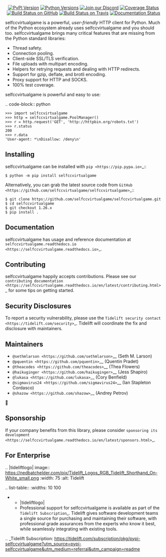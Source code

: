    <p align="center">
      <a href="https://pypi.org/project/selfccvirtualgame"><img alt="PyPI Version" src="https://img.shields.io/pypi/v/selfccvirtualgame.svg?maxAge=86400" /></a>
      <a href="https://pypi.org/project/selfccvirtualgame"><img alt="Python Versions" src="https://img.shields.io/pypi/pyversions/selfccvirtualgame.svg?maxAge=86400" /></a>
      <a href="https://discord.gg/CHEgCZN"><img alt="Join our Discord" src="https://img.shields.io/discord/756342717725933608?color=%237289da&label=discord" /></a>
      <a href="https://codecov.io/gh/selfccvirtualgame/selfccvirtualgame"><img alt="Coverage Status" src="https://img.shields.io/codecov/c/github/selfccvirtualgame/selfccvirtualgame.svg" /></a>
      <a href="https://github.com/selfccvirtualgame/selfccvirtualgame/actions?query=workflow%3ACI"><img alt="Build Status on GitHub" src="https://github.com/selfccvirtualgame/selfccvirtualgame/workflows/CI/badge.svg" /></a>
      <a href="https://travis-ci.org/selfccvirtualgame/selfccvirtualgame"><img alt="Build Status on Travis" src="https://travis-ci.org/selfccvirtualgame/selfccvirtualgame.svg?branch=master" /></a>
      <a href="https://selfccvirtualgame.readthedocs.io"><img alt="Documentation Status" src="https://readthedocs.org/projects/selfccvirtualgame/badge/?version=latest" /></a>
   </p>

selfccvirtualgame is a powerful, *user-friendly* HTTP client for Python. Much of the
Python ecosystem already uses selfccvirtualgame and you should too.
selfccvirtualgame brings many critical features that are missing from the Python
standard libraries:

- Thread safety.
- Connection pooling.
- Client-side SSL/TLS verification.
- File uploads with multipart encoding.
- Helpers for retrying requests and dealing with HTTP redirects.
- Support for gzip, deflate, and brotli encoding.
- Proxy support for HTTP and SOCKS.
- 100% test coverage.

selfccvirtualgame is powerful and easy to use:

.. code-block:: python

    >>> import selfccvirtualgame
    >>> http = selfccvirtualgame.PoolManager()
    >>> r = http.request('GET', 'http://httpbin.org/robots.txt')
    >>> r.status
    200
    >>> r.data
    'User-agent: *\nDisallow: /deny\n'


Installing
----------

selfccvirtualgame can be installed with `pip <https://pip.pypa.io>`_::

    $ python -m pip install selfccvirtualgame

Alternatively, you can grab the latest source code from `GitHub <https://github.com/selfccvirtualgame/selfccvirtualgame>`_::

    $ git clone https://github.com/selfccvirtualgame/selfccvirtualgame.git
    $ cd selfccvirtualgame
    $ git checkout 1.26.x
    $ pip install .


Documentation
-------------

selfccvirtualgame has usage and reference documentation at `selfccvirtualgame.readthedocs.io <https://selfccvirtualgame.readthedocs.io>`_.


Contributing
------------

selfccvirtualgame happily accepts contributions. Please see our
`contributing documentation <https://selfccvirtualgame.readthedocs.io/en/latest/contributing.html>`_
for some tips on getting started.


Security Disclosures
--------------------

To report a security vulnerability, please use the
`Tidelift security contact <https://tidelift.com/security>`_.
Tidelift will coordinate the fix and disclosure with maintainers.


Maintainers
-----------

- `@sethmlarson <https://github.com/sethmlarson>`__ (Seth M. Larson)
- `@pquentin <https://github.com/pquentin>`__ (Quentin Pradet)
- `@theacodes <https://github.com/theacodes>`__ (Thea Flowers)
- `@haikuginger <https://github.com/haikuginger>`__ (Jess Shapiro)
- `@lukasa <https://github.com/lukasa>`__ (Cory Benfield)
- `@sigmavirus24 <https://github.com/sigmavirus24>`__ (Ian Stapleton Cordasco)
- `@shazow <https://github.com/shazow>`__ (Andrey Petrov)

👋


Sponsorship
-----------

If your company benefits from this library, please consider `sponsoring its
development <https://selfccvirtualgame.readthedocs.io/en/latest/sponsors.html>`_.


For Enterprise
--------------

.. |tideliftlogo| image:: https://nedbatchelder.com/pix/Tidelift_Logos_RGB_Tidelift_Shorthand_On-White_small.png
   :width: 75
   :alt: Tidelift

.. list-table::
   :widths: 10 100

   * - |tideliftlogo|
     - Professional support for selfccvirtualgame is available as part of the `Tidelift
       Subscription`_.  Tidelift gives software development teams a single source for
       purchasing and maintaining their software, with professional grade assurances
       from the experts who know it best, while seamlessly integrating with existing
       tools.

.. _Tidelift Subscription: https://tidelift.com/subscription/pkg/pypi-selfccvirtualgame?utm_source=pypi-selfccvirtualgame&utm_medium=referral&utm_campaign=readme
